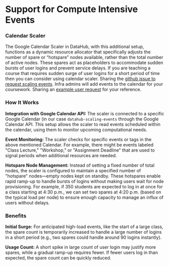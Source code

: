 # Support for Compute Intensive Events


### Calendar Scaler

The Google Calendar Scaler in DataHub, with this additional setup, functions as a dynamic resource allocator that specifically adjusts the number of spare or “hotspare” nodes available, rather than the total number of active nodes. These spares act as placeholders to accommodate sudden bursts of user logins and prevent service delays. If you are teaching a course that requires sudden surge of user logins for a short period of time then you can consider using calendar scaler. Sharing the [github issue to request scaling events](https://github.com/berkeley-dsep-infra/datahub/issues/new?assignees=felder%2Cbalajialg%2Cshaneknapp&labels=support&projects=&template=resourcescheduler.yml&title=Increase+compute+resources+for+Course+XXX+between+specific+date%28s%29%2Ftime%28s%29). Infra admins will add events to the calendar for your coursework. Sharing an [example user request](https://github.com/berkeley-dsep-infra/datahub/issues/6437) for your reference.

### How It Works
**Integration with Google Calendar API:** The scaler is connected to a specific Google Calendar (in our case `datahub-scaling-events` through the Google Calendar API. This setup allows the scaler to read events scheduled within the calendar, using them to monitor upcoming computational needs.

**Event Monitoring:** The scaler checks for specific events or tags in the above mentioned Calendar. For example, there might be events labeled "Class Lecture," "Workshop," or "Assignment Deadline" that are used to signal periods when additional resources are needed.

**Hotspare Node Management:** Instead of setting a fixed number of total nodes, the scaler is configured to maintain a specified number of "hotspare" nodes—empty nodes kept on standby. These hotspares enable rapid ramp-up to handle bursts of logins without making users wait for node provisioning. For example, if 350 students are expected to log in at once for a class starting at 4:30 p.m., we can set two spares at 4:20 p.m. (based on the typical load per node) to ensure enough capacity to manage an influx of users without delays.


### Benefits

**Initial Surge:** For anticipated high-load events, like the start of a large class, the spare count is temporarily increased to handle a large number of logins in a short period (e.g., two spares could handle around 90 logins instantly).

**Usage Count:** A short spike in large count of user login may justify more spares, while a gradual ramp-up requires fewer. If fewer users log in than expected, the spare count can be quickly reduced.